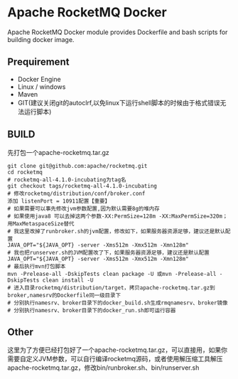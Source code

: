 # Apache RocketMQ Docker

Apache RocketMQ Docker module provides Dockerfile and bash scripts for building docker image.

## Prequirement

* Docker Engine
* Linux / windows 
* Maven
* GIT(建议关闭git的autoclrf,以免linux下运行shell脚本的时候由于格式错误无法运行脚本)



## BUILD

先打包一个apache-rocketmq.tar.gz

```shel
git clone git@github.com:apache/rocketmq.git
cd rocketmq
# rocketmq-all-4.1.0-incubating为tag名
git checkout tags/rocketmq-all-4.1.0-incubating
# 修改rocketmq/distribution/conf/broker.conf
添加 listenPort = 10911配置【重要】
# 如果需要可以事先修改jvm参数配置,因为默认需要8g的堆内存
# 如果使用java8 可以去掉这两个参数-XX:PermSize=128m -XX:MaxPermSize=320m；用MaxMetaspaceSize替代
# 我这里改掉了runbroker.sh的jvm配置，修改如下，如果服务器资源足够，建议还是默认配置
JAVA_OPT="${JAVA_OPT} -server -Xms512m -Xmx512m -Xmn128m"
# 我也把runserver.sh的JVM配置改了下，如果服务器资源足够，建议还是默认配置
JAVA_OPT="${JAVA_OPT} -server -Xms512m -Xmx512m -Xmn128m"
# 最后执行mvn打包脚本
mvn -Prelease-all -DskipTests clean package -U 或mvn -Prelease-all -DskipTests clean install -U
# 进入目录rocketmq/distribution/target，拷贝apache-rocketmq.tar.gz到broker,namesrv的Dockerfile同一级目录下
# 分别执行namesrv、broker目录下的docker_build.sh生成rmqnamesrv、broker镜像
# 分别执行namesrv、broker目录下的docker_run.sh即可运行容器
```

## Other

这里为了方便已经打包好了一个apache-rocketmq.tar.gz，可以直接用，如果你需要自定义JVM参数，可以自行编译rocketmq源码，或者使用解压缩工具解压apache-rocketmq.tar.gz，修改bin/runbroker.sh、bin/runserver.sh